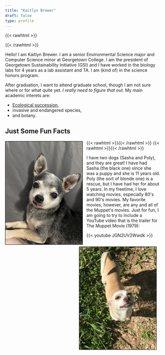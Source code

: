 ```yaml
---
title: "Kaitlyn Brewer"
draft: false
type: profile
---
```


{{< rawhtml >}}
<style>
.center 
{
  display: block !important;
  margin-left: auto !important;
  margin-right: auto !important;
  width: 50% !important;
}
img
{
    border: 1px solid #000000 !important;
}
</style>
{{< /rawhtml >}}

Hello! I am Kaitlyn Brewer. I am a senior Environmental Science major and Computer Science minor at Georgetown College. I am the president of Georgetown Sustainability Initiative (GSI) and I have worked in
the biology labs for 4 years as a lab assistant and TA. I am (kind of) in the science honors program.

<!--more-->

After graduation, I want to attend graduate school, though I am not sure where or for what quite yet. *I really need to figure that out.*  My main academic interets are:
* [Ecological succession](https://en.wikipedia.org/wiki/Ecological_succession), 
* invasive and endangered species, 
* and botany. 

## Just Some Fun Facts 

{{< rawhtml >}}<img src="Sasha.jpeg" style="float: left; margin: 3px 12px 3px 0px;" width = 250>{{< /rawhtml >}}  {{< rawhtml >}}<img src="Poly.jpeg" style="float: right; margin: 3px 12px 3px 0px;" width = 250>{{< /rawhtml >}}  

I have two dogs (Sasha and Poly), and they are great! I have had Sasha (the black one) since she was a puppy and she is 11 years old. Poly (the sort of blonde one) is a rescue, but I have had her for about 5 years. 
In my freetime, I love watching movies, especially 80's and 90's movies. My favorite movies, however, are any and all of the Muppet's movies. Just for fun, I am going to try to include a YouTube video that is the trailer for The Muppet Movie (1979): 

{{< youtube JGN2UV2Wwdk >}}

